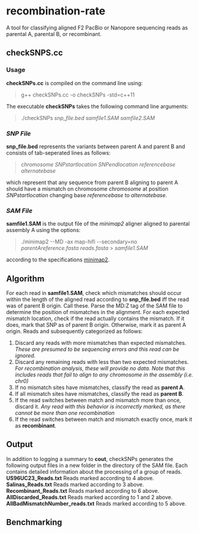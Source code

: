 # recombination-rate
A tool for classifying aligned F2 PacBio or Nanopore sequencing reads as parental A, parental B, or recombinant.

## checkSNPS.cc
### Usage
**checkSNPs.cc** is compiled on the command line using:
> g++ checkSNPs.cc -o checkSNPs -std=c++11

The executable **checkSNPs** takes the following command line arguments:
> ./checkSNPs _snp_file.bed_ _samfile1.SAM_ _samfile2.SAM_

### _SNP File_
**snp_file.bed** represents the variants between parent A and parent B and consists of tab-seperated lines as follows:
> _chromosome_ _SNPstartlocation_ _SNPendlocation_ _referencebase_ _alternatebase_

which represent that any sequence from parent B aligning to parent A should have a mismatch on chromosome _chromosome_ at position _SNPstartlocation_ changing base _referencebase_ to _alternatebase_.

### _SAM File_
**samfile1.SAM** is the output file of the _minimap2_ aligner aligned to parental assembly A using the options:
> ./minimap2 --MD -ax map-hifi --secondary=no _parentAreference.fasta_  _reads.fasta_ > _samfile1.SAM_

according to the specifications [minimap2](https://lh3.github.io/minimap2/minimap2.html).

## Algorithm
For each read in **samfile1.SAM**, check which mismatches should occur within the length of the aligned read according to **snp_file.bed** iff the read was of parent B origin. Call these.
Parse the MD:Z tag of the SAM file to determine the position of mismatches in the alignment.
For each expected mismatch location, check if the read actually contains the mismatch. If it does, mark that SNP as of parent B origin. Otherwise, mark it as parent A origin.
Reads and subsequently categorized as follows:
1. Discard any reads with more mismatches than expected mismatches. _These are presumed to be sequencing errors and this read can be ignored._
2. Discard any remaining reads with less than two expected mismatches. _For recombination analysis, these will provide no data. Note that this includes reads that fail to align to any chromosome in the assembly (i.e. chr0)_
3. If no mismatch sites have mismatches, classify the read as **parent A**.
4. If all mismatch sites have mismatches, classify the read as **parent B**.
5. If the read switches between match and mismatch more than once, discard it. _Any read with this behavior is incorrectly marked, as there cannot be more than one recombination_
6. If the read switches between match and mismatch exactly once, mark it as **recombinant**.

## Output
In addition to logging a summary to **cout**, checkSNPs generates the following output files in a new folder in the directory of the SAM file. Each contains detailed information about the processing of a group of reads.
**US96UC23_Reads.txt** Reads marked according to 4 above.
**Salinas_Reads.txt**  Reads marked according to 3 above.
**Recombinant_Reads.txt** Reads marked according to 6 above.
**AllDiscarded_Reads.txt** Reads marked according to 1 and 2 above.
**AllBadMismatchNumber_reads.txt** Reads marked according to 5 above.

## Benchmarking

